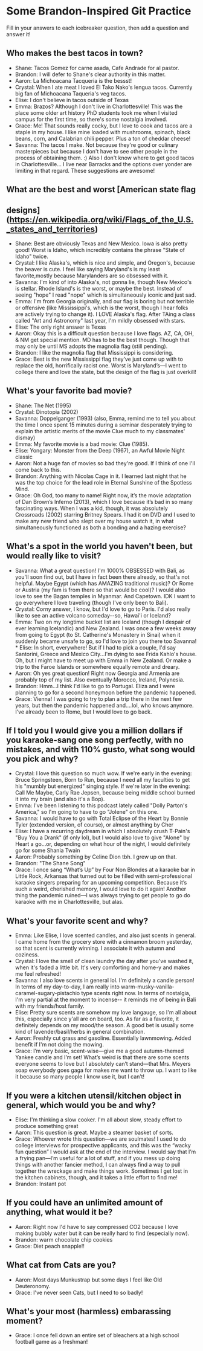# Some Brandon-Inspired Git Practice
Fill in your answers to each icebreaker question, then add a question and answer it!

## Who makes the best tacos in town? 
* Shane: Tacos Gomez for carne asada, Cafe Andrade for al pastor.
* Brandon: I will defer to Shane's clear authority in this matter.
* Aaron: La Michoacana Tacqueria is the bessst!  
* Crystal: When I ate meat I loved El Tako Nako's lengua tacos. Currently big fan of Michoacana Taqueria's veg tacos.
* Elise: I don't believe in tacos outside of Texas
* Emma: Brazos? Although I don't live in Charlottesville! This was the place some older art history PhD students took me when I visited campus for the first time, so there's some nostalgia involved.
* Grace: Me! That sounds really cocky, but I love to cook and tacos are a staple in my house. I like mine loaded with mushrooms, spinach, black beans, corn, and Calabrian chili pepper. Plus a ton of cheddar cheese!
* Savanna: The tacos I make. Not because they're good or culinary masterpieces but because I don't have to see other people in the process of obtaining them. :) Also I don't know where to get good tacos in Charlottesville... I live near Barracks and the options over yonder are limiting in that regard. These suggestions are awesome!

## What are the best and worst [American state flag 
## designs](https://en.wikipedia.org/wiki/Flags_of_the_U.S._states_and_territories)
* Shane: Best are obviously Texas and New Mexico. Iowa is also pretty good! Worst is Idaho, which incredibly contains the phrase "State of Idaho" twice. 
* Crystal: I like Alaska's, which is nice and simple, and Oregon's, because the beaver is cute. I feel like saying Maryland's is my least favorite,mostly because Marylanders are so obsessed with it. 
* Savanna: I'm kind of into Alaska's, not gonna lie, though New Mexico's is stellar. Rhode Island's is the worst, or maybe the best. Instead of seeing "hope" I read "nope" which is simultaneously iconic and just sad. 
* Emma: I'm from Georgia originally, and our flag is boring but not terrible or offensive (like Mississippi's, which is the worst, though I hear folks are actively trying to change it). I LOVE Alaska's flag. After TAing a class called "Art and Astronomy" last year, I'm mildly obsessed with stars. 
* Elise: The only right answer is Texas 
* Aaron: Okay this is a difficult question because I love flags. AZ, CA, OH, & NM get special mention. MD has to be the best though. Though that may only be until MS adopts the magnolia flag (still pending). 
* Brandon: I like the magnolia flag that Mississippi is considering.
* Grace: Best is the new Mississippi flag they’ve just come up with to replace the old, horrifically racist one. Worst is Maryland’s—I went to college there and love the state, but the design of the flag is just overkill!

## What's your favorite bad movie?
* Shane: The Net (1995) 
* Crystal: Dinotopia (2002) 
* Savanna: Doppelganger (1993) (also, Emma, remind me to tell you about the time I once spent 15 minutes during a seminar desperately trying to explain the artistic merits of the movie Clue much to my classmates' dismay) 
* Emma: My favorite movie is a bad movie: Clue (1985). 
* Elise: Yongary: Monster from the Deep (1967), an Awful Movie Night classic
* Aaron: Not a huge fan of movies so bad they're good. If I think of one I'll come back to this. 
* Brandon: Anything with Nicolas Cage in it. I learned last night that he was the top choice for the lead role in Eternal Sunshine of the Spotless Mind.
* Grace: Oh God, too many to name! Right now, it’s the movie adaptation of Dan Brown’s Inferno (2013), which I love because it’s bad in so many fascinating ways. When I was a kid, though, it was absolutely Crossroads (2002) starring Britney Spears. I had it on DVD and I used to make any new friend who slept over my house watch it, in what simultaneously functioned as both a bonding and a hazing exercise?

## What's a spot in the world you haven't been, but would really like to visit?
* Savanna: What a great question! I'm 1000% OBSESSED with Bali, as you'll soon find out, but I have in fact been there already, so that's not helpful. Maybe Egypt (which has AMAZING traditional music)? Or Rome or Austria (my fam is from there so that would be cool)? I would also love to see the Bagan temples in Myanmar. And Capetown. IDK I want to go everywhere I love traveling (though I've only been to Bali). 
* Crystal: Corny answer, I know, but I'd love to go to Paris. I'd also really like to see an active volcano someday--so, Hawai'i or Iceland? 
* Emma: Two on my longtime bucket list are Iceland (though I despair of ever learning Icelandic) and New Zealand. I was once a few weeks 
away from going to Egypt (to St. Catherine's Monastery in Sinai) when it suddenly became unsafe to go, so I'd love to join you there too Savanna! * Elise: In short, everywhere!  But if I had to pick a couple, I'd say Santorini, Greece and Mexico City...I'm dying to see Frida Kahlo's house.  Oh, but I might have to meet up with Emma in New Zealand.  Or 
make a trip to the Faroe Islands or somewhere equally remote and dreary. 
* Aaron: Oh yes great question! Right now Georgia and Armenia are probably top of my list. Also eventually Morocco, Ireland, Polynesia. 
* Brandon: Hmm…I think I'd like to go to Portugal. Eliza and I were planning to go for a second honeymoon before the 
pandemic happened.
* Grace: Vienna! I was going to try to plan a trip there in the next few years, but then the pandemic happened and….lol, who knows anymore. I’ve already been to Rome, but I would love to go back. 


## If I told you I would give you a million dollars if you karaoke-sang one song perfectly, with no mistakes, and with 110% gusto, what song would you pick and why?
* Crystal: I love this question so much wow. If we're early in the evening: Bruce Springsteen, Born to Run, because I need all my faculties to get his "mumbly but energized" singing style. If we're later in the evening: Call Me Maybe, Carly Rae Jepsen, because being middle school burned it into my brain (and also it's a Bop). 
* Emma: I've been listening to this podcast lately called "Dolly Parton's America," so I'm going to have to go "Jolene" on this one. 
* Savanna: I would have to go with Total Eclipse of the 
Heart by Bonnie Tyler (extended version, of course), or almost anything by Cher 
* Elise: I have a recurring daydream in which I absolutely crush T-Pain's "Buy You a Drank" (if only lol), but I would also love to give "Alone" by Heart a go...or, depending on what hour of the night, I would definitely go for some Shania Twain 
* Aaron: Probably something by Celine Dion tbh. I grew up on that. 
* Brandon: "The Shane Song"
* Grace: I once sang “What’s Up” by Four Non Blondes at a karaoke bar in Little Rock, Arkansas that turned out to be filled with semi-professional karaoke singers preparing for an upcoming competition. Because it’s such a weird, cherished memory, I would love to do it again! Another thing the pandemic ruined—I was always trying to get people to go do karaoke with me in Charlottesville, but alas.

## What's your favorite scent and why?
* Emma: Like Elise, I love scented candles, and also just scents in general. I came home from the grocery store with a cinnamon broom yesterday, so that scent is currently winning. I associate it with autumn and coziness. 
* Crystal: I love the smell of clean laundry the day after you've washed it, when it's faded a little bit. It's very comforting and home-y and makes me feel refreshed! 
* Savanna: I also love scents in general lol. I'm definitely a candle person! In terms of my day-to-day, I am really into  warm-musky-vanilla-caramel-sugary-pistachio type scents right now. In terms of nostalgia, I'm very partial at the moment to incense-- it reminds me of being in Bali with my friends/host family. 
* Elise: Pretty sure scents are somehow my love langauge, so I'm all about this, especially since y'all are on board, too.  As far as a 
favorite, it definitely depends on my mood/the season.  A good bet is usually some kind of lavender/basil/herbs in general combination. 
* Aaron: Freshly cut grass and gasoline. Essentially lawnmowing. Added benefit if I'm not doing the mowing.
* Grace: I’m very basic, scent-wise—give me a good autumn-themed Yankee candle and I’m set! What’s weird is that there are some scents everyone seems to love but I absolutely can’t stand—that Mrs. Meyers soap everybody goes gaga for makes me want to throw up. I want to like it because so many people I know use it, but I can’t!

## If you were a kitchen utensil/kitchen object in general, which would you be and why? 
* Elise: I'm thinking a slow cooker.  I'm all about slow, steady effort to produce something great
* Aaron: This question is great. Maybe a steamer basket of sorts. 
* Grace: Whoever wrote this question—we are soulmates! I used to do college interviews for prospective applicants, and this was the “wacky fun question” I would ask at the end of the interview. I would say that I’m a frying pan—I’m useful for a lot of stuff, and if you mess up doing things with another fancier method, I can always find a way to pull together the wreckage and make things work. Sometimes I get lost in the kitchen cabinets, though, and it takes a little effort to find me!
* Brandon: Instant pot

## If you could have an unlimited amount of anything, what would it be?
* Aaron: Right now I'd have to say compressed CO2 because I love making bubbly water but it can be really hard to find (especially now). 
* Brandon: warm chocolate chip cookies
* Grace: Diet peach snapple!!

## What cat from Cats are you?
* Aaron: Most days Munkustrap but some days I feel like Old Deuteronomy.
* Grace: I've never seen Cats, but I need to so badly!

## What's your most (harmless) embarassing moment?
* Grace: I once fell down an entire set of bleachers at a high school football game as a freshman!

